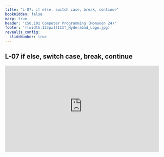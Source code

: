```yaml
---
title: "L-07: if else, switch case, break, continue"
bookHidden: false
marp: true
header: 'CS0.101 Computer Programming (Monsoon 24)'
footer: '![width:125px](IIIT_Hyderabad_Logo.jpg)'
revealjs_config:
  slideNumber: true
---
```


## L-07 if else, switch case, break, continue

<div style="max-width: 640px"><div style="position: relative; padding-bottom: 56.25%; height: 0; overflow: hidden;"><iframe src="https://iiitaphyd-my.sharepoint.com/personal/rc-support_iiit_ac_in/_layouts/15/embed.aspx?UniqueId=26d7d620-de68-42dd-8bb7-20a4fd7addd8&embed=%7B%22ust%22%3Atrue%2C%22hv%22%3A%22CopyEmbedCode%22%7D&referrer=StreamWebApp&referrerScenario=EmbedDialog.Create" width="640" height="360" frameborder="0" scrolling="no" allowfullscreen title="Computer Programming _ SH-2 (09.35AM-10.30AM)-20240821_050455-Meeting Recording.mp4" style="border:none; position: absolute; top: 0; left: 0; right: 0; bottom: 0; height: 100%; max-width: 100%;"></iframe></div></div>
